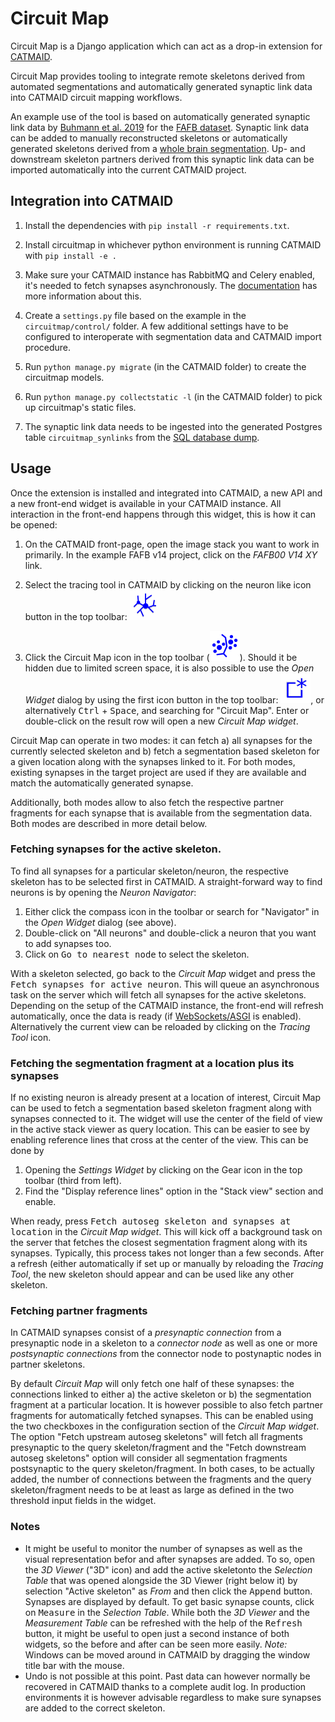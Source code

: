 # Circuit Map

Circuit Map is a Django application which can act as a drop-in
extension for [CATMAID](https://catmaid.readthedocs.io/en/latest/extensions.html).

Circuit Map provides tooling to integrate remote skeletons derived from automated segmentations
and automatically generated synaptic link data into CATMAID circuit mapping workflows.

An example use of the tool is based on automatically generated synaptic link data by [Buhmann et al. 2019](https://www.biorxiv.org/content/10.1101/2019.12.12.874172v1) for the [FAFB dataset](http://www.temca2data.org/). Synaptic link data can be added to manually reconstructed skeletons or automatically generated skeletons derived from a [whole brain segmentation](https://fafb-ffn1.storage.googleapis.com/landing.html). Up- and downstream skeleton partners derived from this synaptic link data can be imported automatically into the current CATMAID project.


## Integration into CATMAID

1. Install the dependencies with `pip install -r requirements.txt`.

2. Install circuitmap in whichever python environment is running
   CATMAID with `pip install -e .`

3. Make sure your CATMAID instance has RabbitMQ and Celery enabled, it's needed
   to fetch synapses asynchronously. The [documentation](https://catmaid.readthedocs.io/en/stable/celery.html)
   has more information about this.

4. Create a ``settings.py`` file based on the example in the
   ``circuitmap/control/`` folder. A few additional settings have to be
   configured to interoperate with segmentation data and CATMAID import
   procedure.

5. Run `python manage.py migrate` (in the CATMAID folder) to create the circuitmap models.

6. Run `python manage.py collectstatic -l`  (in the CATMAID folder) to pick up
   circuitmap's static files.

7. The synaptic link data needs to be ingested into the generated
   Postgres table `circuitmap_synlinks` from the [SQL database dump](https://github.com/funkelab/synful_fafb).

## Usage

Once the extension is installed and integrated into CATMAID, a new API and a
new front-end widget is available in your CATMAID instance. All interaction in
the front-end happens through this widget, this is how it can be opened:

1. On the CATMAID front-page, open the image stack you want to work in
   primarily. In the example FAFB v14 project, click on the *FAFB00 V14 XY*
   link.

2. Select the tracing tool in CATMAID by clicking on the neuron like icon
   button in the top toolbar: ![Tracing Tool icon](sphinx-doc/source/_static/trace.svg)

3. Click the Circuit Map icon in the top toolbar (![Circuit Map icon](circuitmap/static/images/circuitmap.svg)).
   Should it be hidden due to limited screen space, it is also possible to use
   the *Open Widget* dialog by using the first icon button in the top toolbar:
   ![Open Widget icon](sphinx-doc/source/_static/newwindow.svg), or
   alternatively <kbd>Ctrl</kbd> + <kbd>Space</kbd>, and searching for "Circuit
   Map". Enter or double-click on the result row will open a new *Circuit Map
   widget*.

Circuit Map can operate in two modes: it can fetch a) all synapses for the
currently selected skeleton and b) fetch a segmentation based skeleton for a
given location along with the synapses linked to it. For both modes, existing
synapses in the target project are used if they are available and match the
automatically generated synapse.

Additionally, both modes allow to also fetch the respective partner fragments
for each synapse that is available from the segmentation data. Both modes are
described in more detail below.

### Fetching synapses for the active skeleton.

To find all synapses for a particular skeleton/neuron, the respective skeleton
has to be selected first in CATMAID. A straight-forward way to find neurons is
by opening the *Neuron Navigator*:

1. Either click the compass icon in the toolbar or search for "Navigator" in the
   *Open Widget* dialog (see above). 
2. Double-click on "All neurons" and double-click a neuron that you want to add
   synapses too.
3. Click on <kbd>Go to nearest node</kbd> to select the skeleton.

With a skeleton selected, go back to the *Circuit Map* widget and press the
<kbd>Fetch synapses for active neuron</kbd>. This will queue an asynchronous task
on the server which will fetch all synapses for the active skeletons. Depending
on the setup of the CATMAID instance, the front-end will refresh automatically,
once the data is ready (if [WebSockets/ASGI](https://catmaid.readthedocs.io/en/stable/websockets.html)
is enabled). Alternatively the current view can be reloaded by clicking on the
*Tracing Tool* icon.

### Fetching the segmentation fragment at a location plus its synapses

If no existing neuron is already present at a location of interest, Circuit Map
can be used to fetch a segmentation based skeleton fragment along with synapses
connected to it. The widget will use the center of the field of view in the
active stack viewer as query location. This can be easier to see by enabling
reference lines that cross at the center of the view. This can be done by

1. Opening the *Settings Widget* by clicking on the Gear icon in the top toolbar (third from left).
2. Find the "Display reference lines" option in the "Stack view" section and enable.

When ready, press <kbd>Fetch autoseg skeleton and synapses at location</kbd> in
the *Circuit Map widget*. This will kick off a background task on the server
that fetches the closest segmentation fragment along with its synapses.
Typically, this process takes not longer than a few seconds. After a refresh
(either automatically if set up or manually by reloading the *Tracing Tool*,
the new skeleton should appear and can be used like any other skeleton.

### Fetching partner fragments

In CATMAID synapses consist of a *presynaptic connection* from a presynaptic node
in a skeleton to a *connector node* as well as one or more *postsynaptic connections*
from the connector node to postynaptic nodes in partner skeletons.

By default *Circuit Map* will only fetch one half of these synapses: the connections
linked to either a) the active skeleton or b) the segmentation fragment at a
particular location. It is however possible to also fetch partner fragments for
automatically fetched synapses. This can be enabled using the two checkboxes in the
configuration section of the *Circuit Map widget*. The option "Fetch upstream autoseg
skeletons" will fetch all fragments presynaptic to the query skeleton/fragment and
the "Fetch downstream autoseg skeletons" option will consider all segmentation
fragments postsynaptic to the query skeleton/fragment. In both cases, to be actually
added, the number of connections between the fragments and the query skeleton/fragment
needs to be at least as large as defined in the two threshold input fields in the widget.

### Notes

- It might be useful to monitor the number of synapses as well as the visual
  representation befor and after synapses are added. To so, open the *3D Viewer*
  ("3D" icon) and add the active skeletonto the *Selection Table* that was opened
  alongside the 3D Viewer (right below it) by selection "Active skeleton" as *From*
  and then click the <kbd>Append</kbd> button. Synapses are displayed by default.
  To get basic synapse counts, click on <kbd>Measure</kbd> in the *Selection Table*.
  While both the *3D Viewer* and the *Measurement Table* can be refreshed with the
  help of the <kbd>Refresh</kbd> button, it might be useful to open just a second
  instance of both widgets, so the before and after can be seen more easily.
  *Note:* Windows can be moved around in CATMAID by dragging the window title bar
  with the mouse. 
- Undo is not possible at this point. Past data can however normally be recovered in
  CATMAID thanks to a complete audit log. In production environments it is however
  advisable regardless to make sure synapses are added to the correct skeleton.
